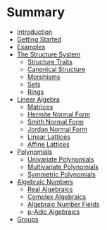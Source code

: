 # Summary

- [Introduction](./introduction.md)
- [Getting Started](./getting_started.md)
- [Examples](./examples.md)
- [The Structure System](./structure/root.md)
  - [Structure Traits](./structure/structure.md)
  - [Canonical Structure](./structure/canonical.md)
  - [Morphisms]()
  - [Sets]()
  - [Rings]()
- [Linear Algebra]()
  - [Matrices]()
  - [Hermite Normal Form]()
  - [Smith Normal Form]()
  - [Jordan Normal Form]()
  - [Linear Lattices]()
  - [Affine Lattices]()
- [Polynomials]()
  - [Univariate Polynomials]()
  - [Multivariate Polynomials]()
  - [Symmetric Polynomials]()
- [Algebraic Numbers]()
  - [Real Algebraics]()
  - [Complex Algebraics]()
  - [Algebraic Number Fields]()
  - [p-Adic Algebraics]()
- [Groups]()